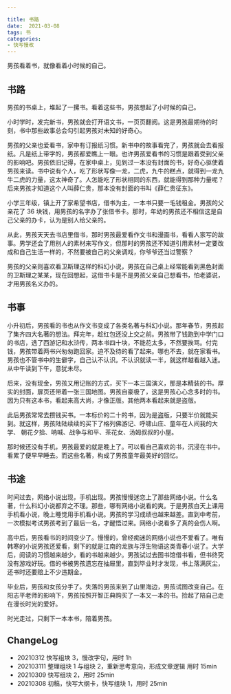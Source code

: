 ```yaml
---

title: 书路
date:  2021-03-08
tags: 书
categories: 
- 快写慢改
---
```


男孩看着书，就像看着小时候的自己。

<!--more-->

## 书路

男孩的书桌上，堆起了一摞书。看着这些书，男孩想起了小时候的自己。

小时学时，发完新书，男孩就会打开语文书，一页页翻阅。这是男孩最期待的时刻，书中那些故事总会勾引起男孩对未知的好奇心。

男孩的父亲也爱看书，家中有订报纸习惯。新书中的故事看完了，男孩就会去看报纸。凡是纸上带字的，男孩都爱瞧上一眼。也许男孩爱看书的习惯是跟着受到父亲的影响吧。男孩依旧记得，在家中桌上，见到过一本没有封面的书，好奇心驱使着男孩来读。书中说有个人，吃了形状写像一龙，二虎，九牛的糕点，就得到一龙九牛二虎的力量，这太神奇了。人怎能吃了形状相同的东西，就能得到那种力量呢？后来男孩才知道这个人叫薛仁贵，那本没有封面的书叫《薛仁贵征东》。

小学三年级，镇上开了家希望书店，借书为主，一本书只要一毛钱租金。男孩的父亲花了 36 块钱，用男孩的名字办了张借书卡。那时，年幼的男孩还不相信这是自己父亲的办卡，认为是别人给父亲的。

从此，男孩天天去书店里借书，那时男孩最爱看作文书和漫画书，看看人家写的故事。男学还会了用别人的素材来写作文，但那时的男孩还不知道引用素材一定要改成和自己生活一样的，不然要被自己的父亲调戏，你爷爷还当过警察？

男孩的父亲则喜欢看卫斯理这样的科幻小说，男孩在自己桌上经常能看到黑色封面的卫斯理之某某，现在回想起，这借书卡是不是男孩父亲自己想看书，怕老婆说，才用男孩名义办的。

## 书事

小升初后，男孩看的书也从作文书变成了各类名著与科幻小说。那年春节，男孩起了集齐四大名著的想法。拜完年，趁红包还没上交之前。男孩带了钱跑到中学门口的书店，选了西游记和水浒传，两本书四十块，不能花太多，不然要挨骂。付完钱，男孩带着两书兴匆匆跑回家。迫不及待的看了起来。哪也不去，就在家看书。男孩也不管书中的生僻字，自己认不认识。不认识就读一半，就这样越看越入迷。从中午读到下午，意犹未尽。

后来，没有现金，男孩又用记账的方式，买下一本三国演义，那是本精装的书。厚实的封面，扉页还带着一张三国地图。男孩自豪极了，这是男孩心心念多时的书。因为只有这本书，看起来高大尚，才像正版。其他两本看起来就是盗版。

此后男孩常常去攒钱买书。一本标价的二十的书，因为是盗版，只要半价就能买到。就这样，男孩陆陆续续的买下了格列佛游记、呼啸山庄、童年在人间我的大学、 朝花夕拾、呐喊、战争与和平、茶花女、汤姆叔叔的小屋。

那时候还没有手机，男孩最爱的就是晚上了。可以看自己喜欢的书，沉浸在书中。看累了便早早睡去。而这些名著，构成了男孩童年最美好的回忆。

## 书途

时间过去，网络小说出现，手机出现。男孩慢慢迷恋上了那些网络小说。什么名著，什么科幻小说都弃之不理。那些，哪有网络小说看的爽。于是男孩白天上课用手机看小说，晚上睡觉用手机看小说。男孩的学习成绩也越来越差。直到中考前，一次模拟考试男孩考到了最后一名，才醒悟过来。网络小说看多了真的会伤人啊。

高中后，男孩看书的时间变少了。慢慢的，曾经痴迷的网络小说也不爱看了。唯有韩寒的小说男孩还爱看，剩下的就是江南的龙族与浮生物语这类青春小说了。大学后，阅读的习惯越来越少，看的书越来越少。男孩试过去图书馆借书看，但书终究没有游戏好玩。借的书被男孩遗忘在抽屉里，直到毕业时才发现，书上落满灰尘，还书时还要赔上不少违期金。

毕业后，男孩和女孩分手了。失落的男孩来到了山里海边，男孩试图改变自己。在阳志平老师的影响下，男孩按照开智正典购买了一本又一本的书。捡起了陪自己走在漫长时光的爱好。

时光走过，只剩下一本本书，陪着男孩。

## ChangeLog

- 20210312 快写组块 3，慢改字句，用时 1h
- 202103111 整理组块 1 与组块 2，重新思考意向，形成文章逻辑 用时 15min
- 20210309 快写组块 2，用时 25min
- 20210308 初稿，快写大纲卡，快写组块 1，用时 25min
